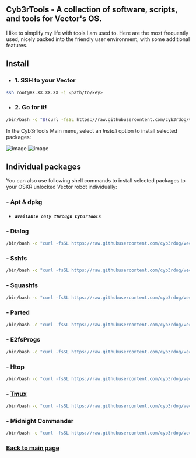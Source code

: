 
## Cyb3rTools - A collection of software, scripts, and tools for Vector's OS.

I like to simplify my life with tools I am used to. Here are the most frequently used,
nicely packed into the friendly user environment, with some additional features.

## Install

- ### 1. SSH to your Vector 
```sh
ssh root@XX.XX.XX.XX -i <path/to/key>
```

- ### 2. Go for it!
```sh
/bin/bash -c "$(curl -fsSL https://raw.githubusercontent.com/cyb3rdog/vector-oskr-notes/main/scripts/cyb3rtools.sh)"
```

In the Cyb3rTools Main menu, select an *Install* option to install selected packages:

![image](https://user-images.githubusercontent.com/12493945/124916998-97b1f000-dff3-11eb-869a-5743614bf9da.png)
![image](https://user-images.githubusercontent.com/12493945/124993493-b8eefc80-e044-11eb-841c-a0d279b7b466.png)


## Individual packages 

You can also use following shell commands to install selected packages to your OSKR unlocked Vector robot individually:

### - Apt & dpkg

 - #### *``` available only through Cyb3rTools ```*

### - Dialog
```sh
/bin/bash -c "curl -fsSL https://raw.githubusercontent.com/cyb3rdog/vector-oskr-notes/main/packages/dialog.tar.gz | tar -xzC /"
```
### - Sshfs
```sh
/bin/bash -c "curl -fsSL https://raw.githubusercontent.com/cyb3rdog/vector-oskr-notes/main/packages/sshfs.tar.gz | tar -xzC /"
```
### - Squashfs
```sh
/bin/bash -c "curl -fsSL https://raw.githubusercontent.com/cyb3rdog/vector-oskr-notes/main/packages/squashfs.tar.gz | tar -xzC /"
```
### - Parted
```sh
/bin/bash -c "curl -fsSL https://raw.githubusercontent.com/cyb3rdog/vector-oskr-notes/main/packages/parted.tar.gz | tar -xzC /"
```
### - E2fsProgs
```sh
/bin/bash -c "curl -fsSL https://raw.githubusercontent.com/cyb3rdog/vector-oskr-notes/main/packages/e2fsprogs.tar.gz | tar -xzC /"
```
### - Htop
```sh
/bin/bash -c "curl -fsSL https://raw.githubusercontent.com/cyb3rdog/vector-oskr-notes/main/packages/htop.tar.gz | tar -xzC /"
```
### - [Tmux](https://github.com/cyb3rdog/vector-oskr-notes/blob/main/tools-tmux.md)
```sh
/bin/bash -c "curl -fsSL https://raw.githubusercontent.com/cyb3rdog/vector-oskr-notes/main/packages/tmux.tar.gz | tar -xzC /"
```
### - Midnight Commander
```sh
/bin/bash -c "curl -fsSL https://raw.githubusercontent.com/cyb3rdog/vector-oskr-notes/main/packages/mc.tar.gz | tar -xzC /"
```


### [Back to main page](https://github.com/cyb3rdog/vector-oskr-notes/blob/main/README.md)  
